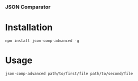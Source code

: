 ### JSON Comparator


# Installation

```
npm install json-comp-advanced -g
```

# Usage

```
json-comp-advanced path/to/first/file path/to/second/file
```
